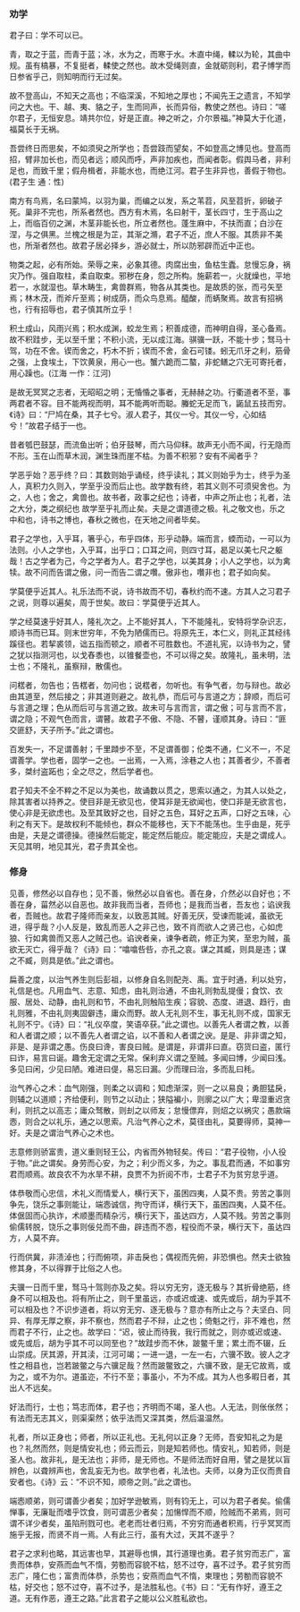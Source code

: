 ### 劝学

君子曰：学不可以已。

青，取之于蓝，而青于蓝；冰，水为之，而寒于水。木直中绳，輮以为轮，其曲中规。虽有槁暴，不复挺者，輮使之然也。故木受绳则直，金就砺则利，君子博学而日参省乎己，则知明而行无过矣。

故不登高山，不知天之高也；不临深溪，不知地之厚也；不闻先王之遗言，不知学问之大也。干、越、夷、貉之子，生而同声，长而异俗，教使之然也。诗曰：“嗟尔君子，无恒安息。靖共尔位，好是正直。神之听之，介尔景福。”神莫大于化道，福莫长于无祸。

吾尝终日而思矣，不如须臾之所学也；吾尝跂而望矣，不如登高之博见也。登高而招，臂非加长也，而见者远；顺风而呼，声非加疾也，而闻者彰。假舆马者，非利足也，而致千里；假舟楫者，非能水也，而绝江河。君子生非异也，善假于物也。(君子生 通：性)

南方有鸟焉，名曰蒙鸠，以羽为巢，而编之以发，系之苇苕，风至苕折，卵破子死。巢非不完也，所系者然也。西方有木焉，名曰射干，茎长四寸，生于高山之上，而临百仞之渊，木茎非能长也，所立者然也。蓬生麻中，不扶而直；白沙在涅，与之俱黑。兰槐之根是为芷，其渐之滫，君子不近，庶人不服。其质非不美也，所渐者然也。故君子居必择乡，游必就士，所以防邪辟而近中正也。

物类之起，必有所始。荣辱之来，必象其德。肉腐出虫，鱼枯生蠹。怠慢忘身，祸灾乃作。强自取柱，柔自取束。邪秽在身，怨之所构。施薪若一，火就燥也，平地若一，水就湿也。草木畴生，禽兽群焉，物各从其类也。是故质的张，而弓矢至焉；林木茂，而斧斤至焉；树成荫，而众鸟息焉。醯酸，而蜹聚焉。故言有招祸也，行有招辱也，君子慎其所立乎！

积土成山，风雨兴焉；积水成渊，蛟龙生焉；积善成德，而神明自得，圣心备焉。故不积跬步，无以至千里；不积小流，无以成江海。骐骥一跃，不能十步；驽马十驾，功在不舍。锲而舍之，朽木不折；锲而不舍，金石可镂。蚓无爪牙之利，筋骨之强，上食埃土，下饮黄泉，用心一也。蟹六跪而二螯，非蛇鳝之穴无可寄托者，用心躁也。(江海 一作：江河)

是故无冥冥之志者，无昭昭之明；无惛惛之事者，无赫赫之功。行衢道者不至，事两君者不容。目不能两视而明，耳不能两听而聪。螣蛇无足而飞，鼫鼠五技而穷。《诗》曰：“尸鸠在桑，其子七兮。淑人君子，其仪一兮。其仪一兮，心如结兮！”故君子结于一也。

昔者瓠巴鼓瑟，而流鱼出听；伯牙鼓琴，而六马仰秣。故声无小而不闻，行无隐而不形。玉在山而草木润，渊生珠而崖不枯。为善不积邪？安有不闻者乎？

学恶乎始？恶乎终？曰：其数则始乎诵经，终乎读礼；其义则始乎为士，终乎为圣人，真积力久则入，学至乎没而后止也。故学数有终，若其义则不可须臾舍也。为之，人也；舍之，禽兽也。故书者，政事之纪也；诗者，中声之所止也；礼者，法之大分，类之纲纪也 故学至乎礼而止矣。夫是之谓道德之极。礼之敬文也，乐之中和也，诗书之博也，春秋之微也，在天地之间者毕矣。

君子之学也，入乎耳，箸乎心，布乎四体，形乎动静。端而言，蝡而动，一可以为法则。小人之学也，入乎耳，出乎口；口耳之间，则四寸耳，曷足以美七尺之躯哉！古之学者为己，今之学者为人。君子之学也，以美其身；小人之学也，以为禽犊。故不问而告谓之傲，问一而告二谓之囋。傲非也，囋非也；君子如向矣。

学莫便乎近其人。礼乐法而不说，诗书故而不切，春秋约而不速。方其人之习君子之说，则尊以遍矣，周于世矣。故曰：学莫便乎近其人。

学之经莫速乎好其人，隆礼次之。上不能好其人，下不能隆礼，安特将学杂识志，顺诗书而已耳。则末世穷年，不免为陋儒而已。将原先王，本仁义，则礼正其经纬蹊径也。若挈裘领，诎五指而顿之，顺者不可胜数也。不道礼宪，以诗书为之，譬之犹以指测河也，以戈舂黍也，以锥餐壶也，不可以得之矣。故隆礼，虽未明，法士也；不隆礼，虽察辩，散儒也。

问楛者，勿告也；告楛者，勿问也；说楛者，勿听也。有争气者，勿与辩也。故必由其道至，然后接之；非其道则避之。故礼恭，而后可与言道之方；辞顺，而后可与言道之理；色从而后可与言道之致。故未可与言而言，谓之傲；可与言而不言，谓之隐；不观气色而言，谓瞽。故君子不傲、不隐、不瞽，谨顺其身。诗曰：“匪交匪舒，天子所予。”此之谓也。

百发失一，不足谓善射；千里蹞步不至，不足谓善御；伦类不通，仁义不一，不足谓善学。学也者，固学一之也。一出焉，一入焉，涂巷之人也；其善者少，不善者多，桀纣盗跖也；全之尽之，然后学者也。

君子知夫不全不粹之不足以为美也，故诵数以贯之，思索以通之，为其人以处之，除其害者以持养之。使目非是无欲见也，使耳非是无欲闻也，使口非是无欲言也，使心非是无欲虑也。及至其致好之也，目好之五色，耳好之五声，口好之五味，心利之有天下。是故权利不能倾也，群众不能移也，天下不能荡也。生乎由是，死乎由是，夫是之谓德操。德操然后能定，能定然后能应。能定能应，夫是之谓成人。天见其明，地见其光，君子贵其全也。   

### 修身

见善，修然必以自存也；见不善，愀然必以自省也。善在身，介然必以自好也；不善在身，菑然必以自恶也。故非我而当者，吾师也；是我而当者，吾友也；谄谀我者，吾贼也。故君子隆师而亲友，以致恶其贼。好善无厌，受谏而能诫，虽欲无进，得乎哉？小人反是，致乱而恶人之非己也，致不肖而欲人之贤己也，心如虎狼、行如禽兽而又恶人之贼己也。谄谀者亲，谏争者疏，修正为笑，至忠为贼，虽欲无灭亡，得乎哉？《诗》曰：“噏噏呰呰，亦孔之哀。谋之其臧，则具是违；谋之不臧，则具是依。”此之谓也。

扁善之度，以治气养生则后彭祖，以修身自名则配尧、禹。宜于时通，利以处穷，礼信是也。凡用血气、志意、知虑，由礼则治通，不由礼则勃乱提僈；食饮、衣服、居处、动静，由礼则和节，不由礼则触陷生疾；容貌、态度、进退、趋行，由礼则雅，不由礼则夷固僻违，庸众而野。故人无礼则不生，事无礼则不成，国家无礼则不宁。《诗》曰：“礼仪卒度，笑语卒获。”此之谓也。以善先人者谓之教，以善和人者谓之顺；以不善先人者谓之谄，以不善和人者谓之谀。是是、非非谓之知，非是、是非谓之愚。伤良曰谗，害良曰贼。是谓是，非谓非曰直。窃货曰盗，匿行曰诈，易言曰诞。趣舍无定谓之无常。保利弃义谓之至贼。多闻曰博，少闻曰浅。多见曰闲，少见曰陋。难进曰偍，易忘曰漏。少而理曰治，多而乱曰秏。

治气养心之术：血气刚强，则柔之以调和；知虑渐深，则一之以易良；勇胆猛戾，则辅之以道顺；齐给便利，则节之以动止；狭隘褊小，则廓之以广大；卑湿重迟贪利，则抗之以高志；庸众驽散，则刦之以师友；怠慢僄弃，则炤之以祸灾；愚款端悫，则合之以礼乐，通之以思索。凡治气养心之术，莫径由礼，莫要得师，莫神一好。夫是之谓治气养心之术也。

志意修则骄富贵，道义重则轻王公，内省而外物轻矣。传曰：“君子役物，小人役于物。”此之谓矣。身劳而心安，为之；利少而义多，为之。事乱君而通，不如事穷君而顺焉。故良农不为水旱不耕，良贾不为折阅不市，士君子不为贫穷怠乎道。

体恭敬而心忠信，术礼义而情爱人，横行天下，虽困四夷，人莫不贵。劳苦之事则争先，饶乐之事则能让，端悫诚信，拘守而详，横行天下，虽困四夷，人莫不任。体倨固而心执诈，术顺墨而精杂污，横行天下，虽达四方，人莫不贱。劳苦之事则偷儒转脱，饶乐之事则佞兑而不曲，辟违而不悫，程役而不录，横行天下，虽达四方，人莫不弃。

行而供冀，非渍淖也；行而俯项，非击戾也；偶视而先俯，非恐惧也。然夫士欲独修其身，不以得罪于比俗之人也。

夫骥一日而千里，驽马十驾则亦及之矣。将以穷无穷，逐无极与？其折骨绝筋，终身不可以相及也。将有所止之，则千里虽远，亦或迟或速、或先或后，胡为乎其不可以相及也？不识步道者，将以穷无穷、逐无极与？意亦有所止之与？夫坚白、同异、有厚无厚之察，非不察也，然而君子不辩，止之也；倚魁之行，非不难也，然而君子不行，止之也。故学曰：“迟，彼止而待我，我行而就之，则亦或迟或速、或先或后，胡为乎其不可以同至也？”故跬步而不休，跛鳖千里；累土而不辍，丘山崇成。厌其源，开其渎，江河可竭；一进一退，一左一右，六骥不致。彼人之才性之相县也，岂若跛鳖之与六骥足哉？然而跛鳖致之，六骥不致，是无它故焉，或为之，或不为尔。道虽迩，不行不至；事虽小，不为不成。其为人也多暇日者，其出人不远矣。

好法而行，士也；笃志而体，君子也；齐明而不竭，圣人也。人无法，则伥伥然；有法而无志其义，则渠渠然；依乎法而又深其类，然后温温然。

礼者，所以正身也；师者，所以正礼也。无礼何以正身？无师，吾安知礼之为是也？礼然而然，则是情安礼也；师云而云，则是知若师也。情安礼，知若师，则是圣人也。故非礼，是无法也；非师，是无师也。不是师法而好自用，譬之是犹以盲辨色，以聋辨声也，舍乱妄无为也。故学也者，礼法也。夫师，以身为正仪而贵自安者也。《诗》云：“不识不知，顺帝之则。”此之谓也。

端悫顺弟，则可谓善少者矣；加好学逊敏焉，则有钧无上，可以为君子者矣。偷儒惮事，无廉耻而嗜乎饮食，则可谓恶少者矣；加愓悍而不顺，险贼而不弟焉，则可谓不详少者矣，虽陷刑戮可也。老老而壮者归焉，不穷穷而通者积焉，行乎冥冥而施乎无报，而贤不肖一焉。人有此三行，虽有大过，天其不遂乎？

君子之求利也略，其远害也早，其避辱也惧，其行道理也勇。君子贫穷而志广，富贵而体恭，安燕而血气不惰，劳勌而容貌不枯，怒不过夺，喜不过予。君子贫穷而志广，隆仁也；富贵而体恭，杀势也；安燕而血气不惰，柬理也；劳勌而容貌不枯，好交也；怒不过夺，喜不过予，是法胜私也。《书》曰：“无有作好，遵王之道。无有作恶，遵王之路。”此言君子之能以公义胜私欲也。

